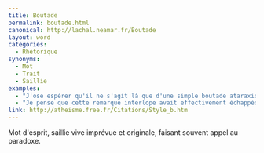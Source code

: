 ```yaml
---
title: Boutade
permalink: boutade.html
canonical: http://lachal.neamar.fr/Boutade
layout: word
categories:
  - Rhétorique
synonyms:
  - Mot
  - Trait
  - Saillie
examples:
  - "J'ose espérer qu'il ne s'agit là que d'une simple boutade ataraxique…"
  - "Je pense que cette remarque interlope avait effectivement échappéde ma bouche devant une assistance en liesse,toujours en proie à quelque boutade amphibologique.Mais, ce n'est pas à vous que je vais l'apprendre,\"verba volant, scripta manent\"… Etant donné le contexte socio-politiquede cette méga-pantalonnade, il me semble fort raisonnable de s'en teniraux écrits actuels…"
link: http://atheisme.free.fr/Citations/Style_b.htm
---
```


Mot d'esprit, saillie vive imprévue et originale, faisant souvent appel au paradoxe.

